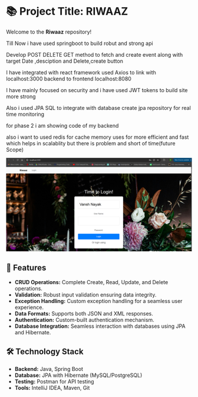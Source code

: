 # 📚 Project Title: RIWAAZ

Welcome to the **Riwaaz** repository! 

Till Now i have used springboot to build robut and strong api

Develop POST DELETE GET method to fetch and create event along with  target Date ,desciption and Delete,create button 

I have integrated with react framework  used Axios to link with localhost:3000 backend to frontend localhost:8080

I have mainly focused on security and i have used JWT tokens to build site  more strong

Also i used JPA SQL to integrate with database create jpa repository for real time monitoring

for phase 2 i am showing code of my backend 

also i want to used redis for cache memory uses for more efficient and fast which helps in scalablity but there is problem and short of time(future Scope)

![LoginPage](login.png)






## 🚀 Features

- **CRUD Operations:** Complete Create, Read, Update, and Delete operations.
- **Validation:** Robust input validation ensuring data integrity.
- **Exception Handling:** Custom exception handling for a seamless user experience.
- **Data Formats:** Supports both JSON and XML responses.
- **Authentication:** Custom-built authentication mechanism.
- **Database Integration:** Seamless interaction with databases using JPA and Hibernate.

## 🛠️ Technology Stack

- **Backend:** Java, Spring Boot
- **Database:** JPA with Hibernate (MySQL/PostgreSQL)
- **Testing:** Postman for API testing
- **Tools:** IntelliJ IDEA, Maven, Git
